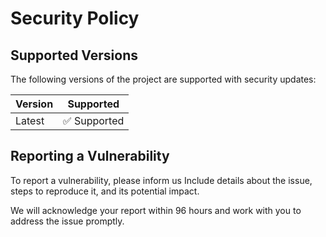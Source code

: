 # Security Policy

## Supported Versions

The following versions of the project are supported with security updates:

| Version | Supported          |
| ------- | ------------------ |
| Latest  | ✅ Supported        |

## Reporting a Vulnerability

To report a vulnerability, please inform us
Include details about the issue, steps to reproduce it, and its potential impact.  

We will acknowledge your report within 96 hours and work with you to address the issue promptly.
